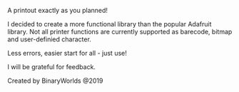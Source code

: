 A printout exactly as you planned!

I decided to create a more functional library than the popular Adafruit library.
Not all printer functions are currently supported as barecode, bitmap and user-definied character.

Less errors, easier start for all - just use!

I will be grateful for feedback.

Created by BinaryWorlds @2019
